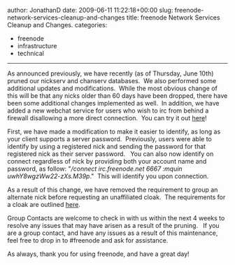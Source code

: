 author: JonathanD
date: 2009-06-11 11:22:18+00:00
slug: freenode-network-services-cleanup-and-changes
title: freenode Network Services Cleanup and Changes.
categories:
- freenode
- infrastructure
- technical
---
As announced previously, we have recently (as of Thursday, June 10th) pruned our nickserv and chanserv databases.  We also performed some additional updates and modifications.  While the most obvious change of this will be that any nicks older than 60 days have been dropped, there have been some additional changes implemented as well.  In addition, we have added a new webchat service for users who wish to irc from behind a firewall disallowing a more direct connection.  You can try it out [here](http://webchat.freenode.net/)!

First, we have made a modification to make it easier to identify, as long as your client supports a server password.  Previously, users were able to identify by using a registered nick and sending the password for that registered nick as their server password.   You can also now identify on connect regardless of nick by providing both your account name and password, as follow: "_/connect irc.freenode.net 6667 :mquin uwhY8wgzWw22-zXs.M39p_."  This will identify you upon connection.

As a result of this change, we have removed the requirement to group an alternate nick before requesting an unaffiliated cloak.  The requirements for a cloak are outlined [here](http://freenode.net/faq.shtml#nicksetup).

Group Contacts are welcome to check in with us within the next 4 weeks to resolve any issues that may have arisen as a result of the pruning.   If you are a group contact, and have any issues as a result of this maintenance, feel free to drop in to #freenode and ask for assistance.

As always, thank you for using freenode, and have a great day!
